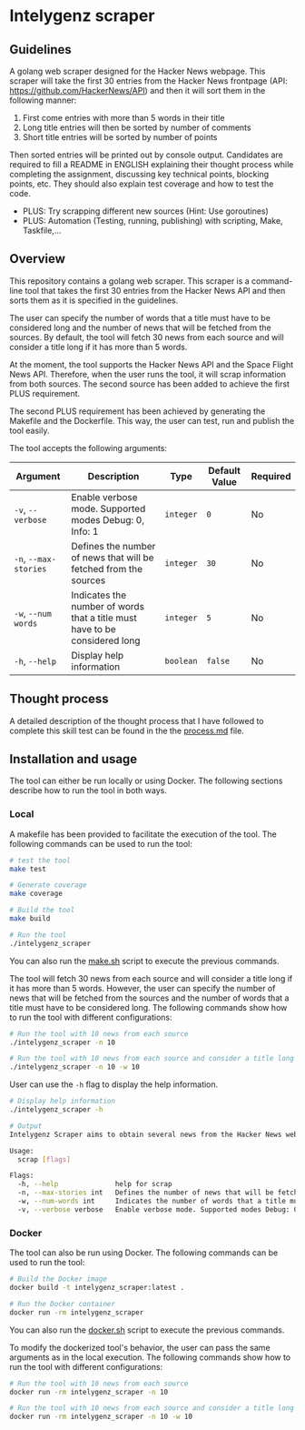 # Intelygenz scraper

## Guidelines

A golang web scraper designed for the Hacker News webpage. This scraper will take the first 30 entries from the Hacker News frontpage (API: https://github.com/HackerNews/API) and then it will sort them in the following manner:

1. First come entries with more than 5 words in their title
2. Long title entries will then be sorted by number of comments
3. Short title entries will be sorted by number of points

Then sorted entries will be printed out by console output.
Candidates are required to fill a README in ENGLISH explaining their thought process while completing the assignment, discussing key technical points, blocking points, etc. They should also explain test coverage and how to test the code.

- PLUS: Try scrapping different new sources (Hint: Use goroutines)
- PLUS: Automation (Testing, running, publishing) with scripting, Make, Taskfile,...


## Overview

This repository contains a golang web scraper. This scraper is a command-line tool
that takes the first 30 entries from the Hacker News API and then sorts them as it is specified in the guidelines.

The user can specify the number of words that a title must have to be considered long and the number of news that will 
be fetched from the sources. By default, the tool will fetch 30 news from each source and will consider a title long if
it has more than 5 words.

At the moment, the tool supports the Hacker News API and the Space Flight News API. Therefore, when the user runs the
tool, it will scrap information from both sources. The second source has been added to achieve the first 
PLUS requirement.

The second PLUS requirement has been achieved by generating the Makefile and the Dockerfile. This way, the user can
test, run and publish the tool easily.

The tool accepts the following arguments:

| Argument              | Description                                                                | Type      | Default Value | Required |
|-----------------------|----------------------------------------------------------------------------|-----------|---------------|----------|
| `-v`, `--verbose`     | Enable verbose mode. Supported modes Debug: 0, Info: 1                     | `integer` | `0`           | No       |
| `-n`, `--max-stories` | Defines the number of news that will be fetched from the sources           | `integer` | `30`          | No       |
| `-w`, `--num words`   | Indicates the number of words that a title must have to be considered long | `integer` | `5`           | No       |
| `-h`, `--help`        | Display help information                                                   | `boolean` | `false`       | No       |


## Thought process

A detailed description of the thought process that I have followed to complete this skill test can be found in the the 
[process.md](docs/process.md) file.

## Installation and usage

The tool can either be run locally or using Docker. The following sections describe how to run the tool in both ways.

### Local
A makefile has been provided to facilitate the execution of the tool. The following commands can be used to run the tool:

```bash
# test the tool
make test

# Generate coverage
make coverage

# Build the tool
make build

# Run the tool
./intelygenz_scraper
```

You can also run the [make.sh](scripts/make.sh) script to execute the previous commands. 

The tool will fetch 30 news from each source and will consider a title long if it has more than 5 words. However, the
user can specify the number of news that will be fetched from the sources and the number of words that a title must have
to be considered long. The following commands show how to run the tool with different configurations:

```bash
# Run the tool with 10 news from each source
./intelygenz_scraper -n 10

# Run the tool with 10 news from each source and consider a title long if it has more than 10 words
./intelygenz_scraper -n 10 -w 10
```

User can use the `-h` flag to display the help information.

```bash
# Display help information
./intelygenz_scraper -h

# Output
Intelygenz Scraper aims to obtain several news from the Hacker News website

Usage:
  scrap [flags]

Flags:
  -h, --help              help for scrap
  -n, --max-stories int   Defines the number of news that will be fetched from the sources
  -w, --num-words int     Indicates the number of words that a title must have to be considered long
  -v, --verbose verbose   Enable verbose mode. Supported modes Debug: 0, Info: 1 (default log)
```


### Docker
The tool can also be run using Docker. The following commands can be used to run the tool:

```bash
# Build the Docker image
docker build -t intelygenz_scraper:latest .

# Run the Docker container
docker run -rm intelygenz_scraper
```

You can also run the [docker.sh](scripts/make.sh) script to execute the previous commands.

To modify the dockerized tool's behavior, the user can pass the same arguments as in the local execution. The following commands
show how to run the tool with different configurations:

```bash
# Run the tool with 10 news from each source
docker run -rm intelygenz_scraper -n 10

# Run the tool with 10 news from each source and consider a title long if it has more than 10 words
docker run -rm intelygenz_scraper -n 10 -w 10
```

